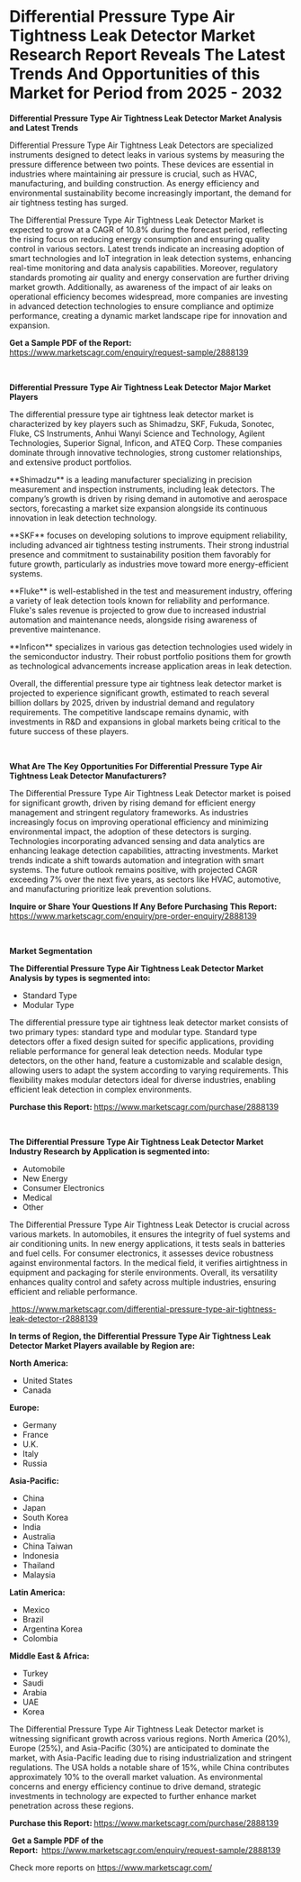 <p><h1>Differential Pressure Type  Air Tightness Leak Detector Market Research Report Reveals The Latest Trends And Opportunities of this Market for Period from 2025 - 2032</h1></p><p><strong>Differential Pressure Type  Air Tightness Leak Detector Market Analysis and Latest Trends</strong></p>
<p><p>Differential Pressure Type Air Tightness Leak Detectors are specialized instruments designed to detect leaks in various systems by measuring the pressure difference between two points. These devices are essential in industries where maintaining air pressure is crucial, such as HVAC, manufacturing, and building construction. As energy efficiency and environmental sustainability become increasingly important, the demand for air tightness testing has surged.</p><p>The Differential Pressure Type Air Tightness Leak Detector Market is expected to grow at a CAGR of 10.8% during the forecast period, reflecting the rising focus on reducing energy consumption and ensuring quality control in various sectors. Latest trends indicate an increasing adoption of smart technologies and IoT integration in leak detection systems, enhancing real-time monitoring and data analysis capabilities. Moreover, regulatory standards promoting air quality and energy conservation are further driving market growth. Additionally, as awareness of the impact of air leaks on operational efficiency becomes widespread, more companies are investing in advanced detection technologies to ensure compliance and optimize performance, creating a dynamic market landscape ripe for innovation and expansion.</p></p>
<p><strong>Get a Sample PDF of the Report:&nbsp;</strong> <a href="https://www.marketscagr.com/enquiry/request-sample/2888139?utm_campaign=2882&utm_medium=2&utm_source=Github&utm_content=ia&utm_term=14032025&utm_id=differential-pressure-type-air-tightness-leak-detector">https://www.marketscagr.com/enquiry/request-sample/2888139</a></p>
<p>&nbsp;</p>
<p><strong>Differential Pressure Type  Air Tightness Leak Detector Major Market Players</strong></p>
<p><p>The differential pressure type air tightness leak detector market is characterized by key players such as Shimadzu, SKF, Fukuda, Sonotec, Fluke, CS Instruments, Anhui Wanyi Science and Technology, Agilent Technologies, Superior Signal, Inficon, and ATEQ Corp. These companies dominate through innovative technologies, strong customer relationships, and extensive product portfolios.</p><p>**Shimadzu** is a leading manufacturer specializing in precision measurement and inspection instruments, including leak detectors. The company’s growth is driven by rising demand in automotive and aerospace sectors, forecasting a market size expansion alongside its continuous innovation in leak detection technology.</p><p>**SKF** focuses on developing solutions to improve equipment reliability, including advanced air tightness testing instruments. Their strong industrial presence and commitment to sustainability position them favorably for future growth, particularly as industries move toward more energy-efficient systems.</p><p>**Fluke** is well-established in the test and measurement industry, offering a variety of leak detection tools known for reliability and performance. Fluke's sales revenue is projected to grow due to increased industrial automation and maintenance needs, alongside rising awareness of preventive maintenance.</p><p>**Inficon** specializes in various gas detection technologies used widely in the semiconductor industry. Their robust portfolio positions them for growth as technological advancements increase application areas in leak detection.</p><p>Overall, the differential pressure type air tightness leak detector market is projected to experience significant growth, estimated to reach several billion dollars by 2025, driven by industrial demand and regulatory requirements. The competitive landscape remains dynamic, with investments in R&D and expansions in global markets being critical to the future success of these players.</p></p>
<p>&nbsp;</p>
<p><strong>What Are The Key Opportunities For Differential Pressure Type  Air Tightness Leak Detector Manufacturers?</strong></p>
<p><p>The Differential Pressure Type Air Tightness Leak Detector market is poised for significant growth, driven by rising demand for efficient energy management and stringent regulatory frameworks. As industries increasingly focus on improving operational efficiency and minimizing environmental impact, the adoption of these detectors is surging. Technologies incorporating advanced sensing and data analytics are enhancing leakage detection capabilities, attracting investments. Market trends indicate a shift towards automation and integration with smart systems. The future outlook remains positive, with projected CAGR exceeding 7% over the next five years, as sectors like HVAC, automotive, and manufacturing prioritize leak prevention solutions.</p></p>
<p><strong>Inquire or Share Your Questions If Any Before Purchasing This Report:</strong> <a href="https://www.marketscagr.com/enquiry/pre-order-enquiry/2888139?utm_campaign=2882&utm_medium=2&utm_source=Github&utm_content=ia&utm_term=14032025&utm_id=differential-pressure-type-air-tightness-leak-detector">https://www.marketscagr.com/enquiry/pre-order-enquiry/2888139</a></p>
<p>&nbsp;</p>
<p><strong>Market Segmentation</strong></p>
<p><strong>The Differential Pressure Type  Air Tightness Leak Detector Market Analysis by types is segmented into:</strong></p>
<p><ul><li>Standard Type</li><li>Modular Type</li></ul></p>
<p><p>The differential pressure type air tightness leak detector market consists of two primary types: standard type and modular type. Standard type detectors offer a fixed design suited for specific applications, providing reliable performance for general leak detection needs. Modular type detectors, on the other hand, feature a customizable and scalable design, allowing users to adapt the system according to varying requirements. This flexibility makes modular detectors ideal for diverse industries, enabling efficient leak detection in complex environments.</p></p>
<p><strong>Purchase this Report:&nbsp;</strong><a href="https://www.marketscagr.com/purchase/2888139?utm_campaign=2882&utm_medium=2&utm_source=Github&utm_content=ia&utm_term=14032025&utm_id=differential-pressure-type-air-tightness-leak-detector">https://www.marketscagr.com/purchase/2888139</a></p>
<p>&nbsp;</p>
<p><strong>The Differential Pressure Type  Air Tightness Leak Detector Market Industry Research by Application is segmented into:</strong></p>
<p><ul><li>Automobile</li><li>New Energy</li><li>Consumer Electronics</li><li>Medical</li><li>Other</li></ul></p>
<p><p>The Differential Pressure Type Air Tightness Leak Detector is crucial across various markets. In automobiles, it ensures the integrity of fuel systems and air conditioning units. In new energy applications, it tests seals in batteries and fuel cells. For consumer electronics, it assesses device robustness against environmental factors. In the medical field, it verifies airtightness in equipment and packaging for sterile environments. Overall, its versatility enhances quality control and safety across multiple industries, ensuring efficient and reliable performance.</p></p>
<p><a href="https://www.marketscagr.com/differential-pressure-type-air-tightness-leak-detector-r2888139?utm_campaign=2882&utm_medium=2&utm_source=Github&utm_content=ia&utm_term=14032025&utm_id=differential-pressure-type-air-tightness-leak-detector">&nbsp;https://www.marketscagr.com/differential-pressure-type-air-tightness-leak-detector-r2888139</a></p>
<p><strong>In terms of Region, the Differential Pressure Type  Air Tightness Leak Detector Market Players available by Region are:</strong></p>
<p>
    <p> <strong> North America: </strong>
        <ul>
            <li>United States</li>
            <li>Canada</li>
        </ul>
        </p> 
    <p> <strong> Europe: </strong>
        <ul>
            <li>Germany</li>
            <li>France</li>
            <li>U.K.</li>
            <li>Italy</li>
            <li>Russia</li>
        </ul>
        </p> 
    <p> <strong> Asia-Pacific: </strong>
        <ul>
            <li>China</li>
            <li>Japan</li>
            <li>South Korea</li>
            <li>India</li>
            <li>Australia</li>
            <li>China Taiwan</li>
            <li>Indonesia</li>
            <li>Thailand</li>
            <li>Malaysia</li>
        </ul>
        </p> 
    <p> <strong> Latin America: </strong>
        <ul>
            <li>Mexico</li>
            <li>Brazil</li>
            <li>Argentina Korea</li>
            <li>Colombia</li>
        </ul>
        </p> 
    <p> <strong> Middle East & Africa: </strong>
        <ul>
            <li>Turkey</li>
            <li>Saudi</li>
            <li>Arabia</li>
            <li>UAE</li>
            <li>Korea</li>
        </ul>
    </p>
    </p>
<p><p>The Differential Pressure Type Air Tightness Leak Detector market is witnessing significant growth across various regions. North America (20%), Europe (25%), and Asia-Pacific (30%) are anticipated to dominate the market, with Asia-Pacific leading due to rising industrialization and stringent regulations. The USA holds a notable share of 15%, while China contributes approximately 10% to the overall market valuation. As environmental concerns and energy efficiency continue to drive demand, strategic investments in technology are expected to further enhance market penetration across these regions.</p></p>
<p><strong>Purchase this Report: </strong><a href="https://www.marketscagr.com/purchase/2888139?utm_campaign=2882&utm_medium=2&utm_source=Github&utm_content=ia&utm_term=14032025&utm_id=differential-pressure-type-air-tightness-leak-detector">https://www.marketscagr.com/purchase/2888139</a></p>
<p>&nbsp;<strong>Get a Sample PDF of the Report:&nbsp;&nbsp;</strong><a href="https://www.marketscagr.com/enquiry/request-sample/2888139?utm_campaign=2882&utm_medium=2&utm_source=Github&utm_content=ia&utm_term=14032025&utm_id=differential-pressure-type-air-tightness-leak-detector">https://www.marketscagr.com/enquiry/request-sample/2888139</a></p>
<p><strong></strong></p>
<p>Check more reports on <a href="https://www.marketscagr.com/?utm_campaign=2882&utm_medium=2&utm_source=Github&utm_content=ia&utm_term=14032025&utm_id=differential-pressure-type-air-tightness-leak-detector">https://www.marketscagr.com/</a></p>